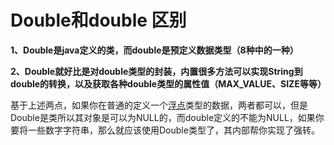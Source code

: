 # Double和double 区别

**1、Double是java定义的类，而double是预定义数据类型（8种中的一种）**

**2、Double就好比是对double类型的封装，内置很多方法可以实现String到double的转换，以及获取各种double类型的属性值（MAX_VALUE、SIZE等等）**

基于上述两点，如果你在普通的定义一个[浮点](https://so.csdn.net/so/search?q=浮点&spm=1001.2101.3001.7020)类型的数据，两者都可以，但是Double是类所以其对象是可以为NULL的，而double定义的不能为NULL，如果你要将一些数字字符串，那么就应该使用Double类型了，其内部帮你实现了强转。